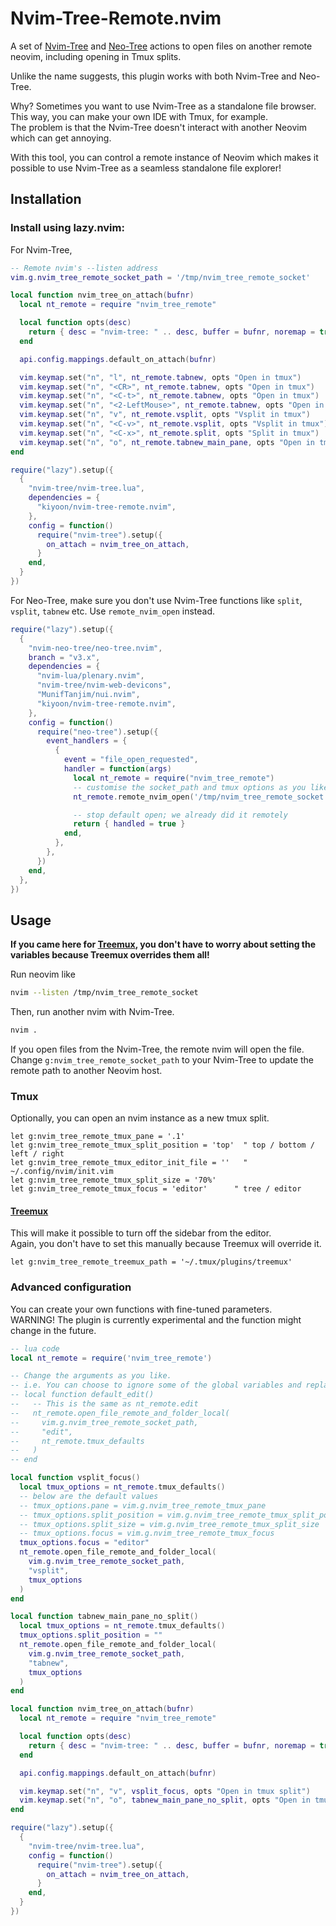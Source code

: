 # Nvim-Tree-Remote.nvim

A set of [Nvim-Tree](https://github.com/nvim-tree/nvim-tree.lua) and [Neo-Tree](https://github.com/nvim-neo-tree/neo-tree.nvim) actions to open files on another remote neovim, including opening in Tmux splits.

Unlike the name suggests, this plugin works with both Nvim-Tree and Neo-Tree.

Why? Sometimes you want to use Nvim-Tree as a standalone file browser. This way, you can make your own IDE with Tmux, for example.  
The problem is that the Nvim-Tree doesn't interact with another Neovim which can get annoying.

With this tool, you can control a remote instance of Neovim which makes it possible to use Nvim-Tree as a seamless standalone file explorer!

## Installation

### Install using lazy.nvim:

For Nvim-Tree,

```lua
-- Remote nvim's --listen address
vim.g.nvim_tree_remote_socket_path = '/tmp/nvim_tree_remote_socket'

local function nvim_tree_on_attach(bufnr)
  local nt_remote = require "nvim_tree_remote"

  local function opts(desc)
    return { desc = "nvim-tree: " .. desc, buffer = bufnr, noremap = true, silent = true, nowait = true }
  end

  api.config.mappings.default_on_attach(bufnr)

  vim.keymap.set("n", "l", nt_remote.tabnew, opts "Open in tmux")
  vim.keymap.set("n", "<CR>", nt_remote.tabnew, opts "Open in tmux")
  vim.keymap.set("n", "<C-t>", nt_remote.tabnew, opts "Open in tmux")
  vim.keymap.set("n", "<2-LeftMouse>", nt_remote.tabnew, opts "Open in tmux")
  vim.keymap.set("n", "v", nt_remote.vsplit, opts "Vsplit in tmux")
  vim.keymap.set("n", "<C-v>", nt_remote.vsplit, opts "Vsplit in tmux")
  vim.keymap.set("n", "<C-x>", nt_remote.split, opts "Split in tmux")
  vim.keymap.set("n", "o", nt_remote.tabnew_main_pane, opts "Open in tmux without split")
end

require("lazy").setup({
  {
    "nvim-tree/nvim-tree.lua",
    dependencies = {
      "kiyoon/nvim-tree-remote.nvim",
    },
    config = function()
      require("nvim-tree").setup({
        on_attach = nvim_tree_on_attach,
      }
    end,
  }
})
```

For Neo-Tree, make sure you don't use Nvim-Tree functions like `split`, `vsplit`, `tabnew` etc. Use `remote_nvim_open` instead.

```lua
require("lazy").setup({
  {
    "nvim-neo-tree/neo-tree.nvim",
    branch = "v3.x",
    dependencies = {
      "nvim-lua/plenary.nvim",
      "nvim-tree/nvim-web-devicons",
      "MunifTanjim/nui.nvim",
      "kiyoon/nvim-tree-remote.nvim",
    },
    config = function()
      require("neo-tree").setup({
        event_handlers = {
          {
            event = "file_open_requested",
            handler = function(args)
              local nt_remote = require("nvim_tree_remote")
              -- customise the socket_path and tmux options as you like.
              nt_remote.remote_nvim_open('/tmp/nvim_tree_remote_socket', args.open_cmd, args.path, nt_remote.tmux_defaults())

              -- stop default open; we already did it remotely
              return { handled = true }
            end,
          },
        },
      })
    end,
  },
})
```

## Usage

**If you came here for [Treemux](https://github.com/kiyoon/treemux), you don't have to worry about setting the variables because Treemux overrides them all!**

Run neovim like  
```bash
nvim --listen /tmp/nvim_tree_remote_socket
```

Then, run another nvim with Nvim-Tree.  
```bash
nvim .
```

If you open files from the Nvim-Tree, the remote nvim will open the file.  
Change `g:nvim_tree_remote_socket_path` to your Nvim-Tree to update the remote path to another Neovim host.

### Tmux

Optionally, you can open an nvim instance as a new tmux split.

```vim
let g:nvim_tree_remote_tmux_pane = '.1'
let g:nvim_tree_remote_tmux_split_position = 'top'  " top / bottom / left / right
let g:nvim_tree_remote_tmux_editor_init_file = ''	" ~/.config/nvim/init.vim
let g:nvim_tree_remote_tmux_split_size = '70%'
let g:nvim_tree_remote_tmux_focus = 'editor'      " tree / editor
```


#### [Treemux](https://github.com/kiyoon/treemux)

This will make it possible to turn off the sidebar from the editor.  
Again, you don't have to set this manually because Treemux will override it.

```vim
let g:nvim_tree_remote_treemux_path = '~/.tmux/plugins/treemux'
```

### Advanced configuration

You can create your own functions with fine-tuned parameters.  
WARNING! The plugin is currently experimental and the function might change in the future.

```lua
-- lua code
local nt_remote = require('nvim_tree_remote')

-- Change the arguments as you like.
-- i.e. You can choose to ignore some of the global variables and replace to what you want.
-- local function default_edit()
--   -- This is the same as nt_remote.edit
--   nt_remote.open_file_remote_and_folder_local(
--     vim.g.nvim_tree_remote_socket_path,
--     "edit",
--     nt_remote.tmux_defaults
--   )
-- end

local function vsplit_focus()
  local tmux_options = nt_remote.tmux_defaults()
  -- below are the default values
  -- tmux_options.pane = vim.g.nvim_tree_remote_tmux_pane
  -- tmux_options.split_position = vim.g.nvim_tree_remote_tmux_split_position
  -- tmux_options.split_size = vim.g.nvim_tree_remote_tmux_split_size
  -- tmux_options.focus = vim.g.nvim_tree_remote_tmux_focus
  tmux_options.focus = "editor"
  nt_remote.open_file_remote_and_folder_local(
    vim.g.nvim_tree_remote_socket_path,
    "vsplit",
    tmux_options
  )
end

local function tabnew_main_pane_no_split()
  local tmux_options = nt_remote.tmux_defaults()
  tmux_options.split_position = ""
  nt_remote.open_file_remote_and_folder_local(
    vim.g.nvim_tree_remote_socket_path,
    "tabnew",
    tmux_options
  )
end

local function nvim_tree_on_attach(bufnr)
  local nt_remote = require "nvim_tree_remote"

  local function opts(desc)
    return { desc = "nvim-tree: " .. desc, buffer = bufnr, noremap = true, silent = true, nowait = true }
  end

  api.config.mappings.default_on_attach(bufnr)

  vim.keymap.set("n", "v", vsplit_focus, opts "Open in tmux split")
  vim.keymap.set("n", "o", tabnew_main_pane_no_split, opts "Open in tmux without split")
end

require("lazy").setup({
  {
    "nvim-tree/nvim-tree.lua",
    config = function()
      require("nvim-tree").setup({
        on_attach = nvim_tree_on_attach,
      }
    end,
  }
})
```
